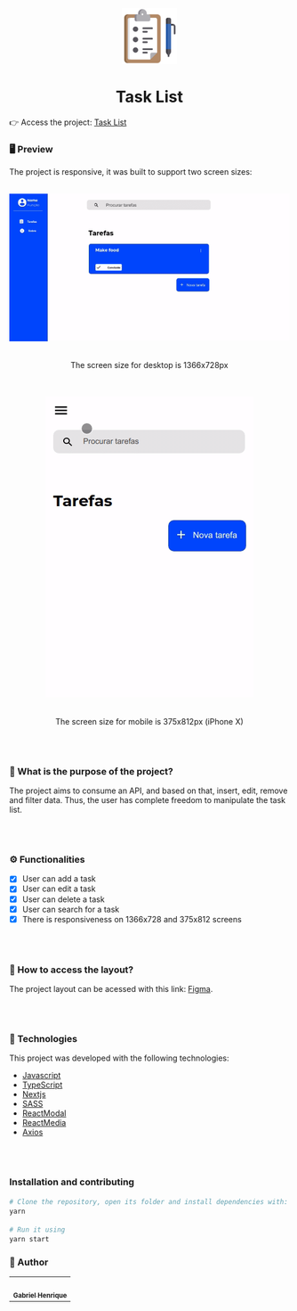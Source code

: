 <div align="center">
<img height="100" width="100" src="./public/github-images/task-list-icon.png"></img>
</div>
<h1 align="center">Task List </h1>

👉 Access the project: [Task List](task-list-wls.vercel.app)

### 🖥️ Preview
The project is responsive, it was built to support two screen sizes:
<br></br>

<div align="center">
<img src="/public/github-images/desktop-screen.gif/"/>
<br></br>
<p align="center">The screen size for desktop is 1366x728px<p>
</div>
<br></br>

<div align="center">
<img src="./public/github-images/mobile-screen.gif"/>
<br></br>
<p>The screen size for mobile is 375x812px (iPhone X)</p>
</div>
<br></br>

### 🤔 What is the purpose of the project?

The project aims to consume an API, and based on that, insert, edit, remove and filter data. Thus, the user has complete freedom to manipulate the task list. 

<br></br>

### ⚙️ Functionalities
  - [x] User can add a task
  - [x] User can edit a task
  - [x] User can delete a task
  - [x] User can search for a task
  - [x] There is responsiveness on 1366x728 and 375x812 screens
  
<br></br>

### 📂 How to access the layout?
The project layout can be acessed with this link: [Figma](https://www.figma.com/file/omOeuP0G10ZgrpsZ01PdNr/Lista-de-Tarefas-(Copy)?node-id=0%3A1).

<br></br>

### :nut_and_bolt: Technologies

This project was developed with the following technologies:

- [Javascript][Javascript]
- [TypeScript][Typescript]
- [Nextjs][Nextjs]
- [SASS][SASS]
- [ReactModal][ReactModal]
- [ReactMedia][ReactMedia]
- [Axios][Axios]
  
[Javascript]: https://developer.mozilla.org/pt-BR/docs/Web/JavaScript
[Typescript]: https://www.typescriptlang.org/
[Nextjs]: https://nextjs.org/
[SASS]: https://sass-lang.com//
[ReactModal]:https://github.com/reactjs/react-modal
[ReactMedia]:https://github.com/ReactTraining/react-media
[Axios]: https://axios-http.com/ptbr/docs/intro

<br></br>
### Installation and contributing

```bash
# Clone the repository, open its folder and install dependencies with:
yarn

# Run it using
yarn start

```

### 🧑 Author

<table>
  <tr>
    <td align="center">
      <a href="https://github.com/Gabriek0">
        <img src='https://avatars.githubusercontent.com/u/89749843?v=4' width="100px;" alt=""/>
        <br />
          <sub>
            <b>Gabriel Henrique</b>
          </sub>
      </a>
    </td>

  </tr>
</table>





